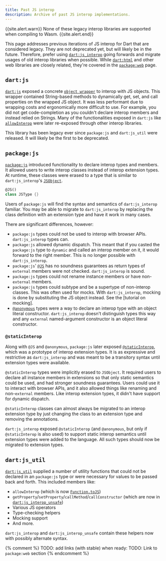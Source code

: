 ```yaml
---
title: Past JS interop
description: Archive of past JS interop implementations.
---
```


{{site.alert.warn}}
None of these legacy interop libraries are supported when compiling to Wasm.
{{site.alert.end}}

This page addresses previous iterations of JS interop for Dart that are
considered legacy. They are not deprecated yet, but will likely be in the
future. Therefore, prefer using [`dart:js_interop`] going forwards and migrate
usages of old interop libraries when possible. While [`dart:html`] and other web
libraries are closely related, they're covered in the [`package:web`] page.

## `dart:js` 

[`dart:js`] exposed a concrete [`object wrapper`] to interop with JS objects.
This wrapper contained String-based methods to dynamically get, set, and call
properties on the wrapped JS object. It was less performant due to wrapping
costs and ergonomically more difficult to use. For example, you did not get
code-completion as you couldn't declare interop members and instead relied on
Strings. Many of the functionalities exposed in `dart:js` like [`allowInterop`]
were later re-exposed through other interop libraries.

This library has been legacy ever since `package:js` and `dart:js_util` were
released. It will likely be the first to be deprecated.

## `package:js`

[`package:js`] introduced functionality to declare interop types and members.
It allowed users to write interop classes instead of interop extension types. At
runtime, these classes were erased to a type that is similar to
`dart:js_interop`'s [`JSObject`].

```dart
@JS()
class JSType {}
```

Users of `package:js` will find the syntax and semantics of `dart:js_interop`
familiar. You may be able to migrate to `dart:js_interop` by replacing the class
definition with an extension type and have it work in many cases.

There are significant differences, however:

- `package:js` types could not be used to interop with browser APIs.
  `dart:js_interop` types can.
- `package:js` allowed dynamic dispatch. This meant that if you casted the
  `package:js` type to `dynamic` and called an interop member on it, it would
  forward to the right member. This is no longer possible with
  `dart:js_interop`.
- `package:js`' [`@JS`] has no soundness guarantees as return types of
  `external` members were not checked. `dart:js_interop` is sound.
- `package:js` types could not rename instance members or have non-`external`
  members.
- `package:js` types could subtype and be a supertype of non-interop classes.
  This was often used for mocks. With `dart:js_interop`, mocking is done by
  substituting the JS object instead. See the [tutorial on mocking].
- [`@anonymous`] types were a way to declare an interop type with an object
  literal constructor. `dart:js_interop` doesn't distinguish types this way and
  any `external` named-argument constructor is an object literal constructor.

### `@staticInterop`

Along with `@JS` and `@anonymous`, `package:js` later exposed
[`@staticInterop`], which was a prototype of interop extension types. It is as
expressive and restrictive as `dart:js_interop` and was meant to be a
transitory syntax until extension types were available.

`@staticInterop` types were implicitly erased to `JSObject`. It required users
to declare all instance members in extensions so that only static semantics
could be used, and had stronger soundness guarantees. Users could use it to
interact with browser APIs, and it also allowed things like renaming and
non-`external` members. Like interop extension types, it didn't have support for
dynamic dispatch.

`@staticInterop` classes can almost always be migrated to an interop extension
type by just changing the class to an extension type and removing the
annotations.

`dart:js_interop` exposed `@staticInterop` (and `@anonymous`, but only if
`@staticInterop` is also used) to support static interop semantics until
extension types were added to the language. All such types should now be
migrated to extension types.

## `dart:js_util`

[`dart:js_util`] supplied a number of utility functions that could not be
declared in an `package:js` type or were necessary for values to be passed back
and forth. This included members like:

- `allowInterop` (which is now [`Function.toJS`])
- `getProperty`/`setProperty`/`callMethod`/`callConstructor` (which are now in
  [`dart:js_interop_unsafe`])
- Various JS operators
- Type-checking helpers
- Mocking support
- And more.

`dart:js_interop` and `dart:js_interop_unsafe` contain these helpers now with
possibly alternate syntax.

{% comment %}
TODO: add links (with stable) when ready:
TODO: Link to `package:web` section
{% endcomment %}

[`dart:js_interop`]: {{site.dart-api}}/{{site.data.pkg-vers.SDK.channel}}/dart-js_interop
[`dart:html`]: {{site.dart-api}}/{{site.data.pkg-vers.SDK.channel}}/dart-html
[`package:web`]: /
[`dart:js`]: {{site.dart-api}}/{{site.data.pkg-vers.SDK.channel}}/dart-js
[`object wrapper`]: {{site.dart-api}}/{{site.data.pkg-vers.SDK.channel}}/dart-js/JsObject-class.html
[`allowInterop`]: {{site.dart-api}}/{{site.data.pkg-vers.SDK.channel}}/dart-js_util/allowInterop.html
[`package:js`]: https://pub.dev/packages/js
[`JSObject`]: {{site.dart-api}}/{{site.data.pkg-vers.SDK.channel}}/dart-js_interop/JSObject-extension-type.html
[`@JS`]: https://github.com/dart-lang/sdk/blob/main/sdk/lib/js/_js_annotations.dart#L11
[tutorial for mocking]: /interop/js-interop/test-and-mock
[`@anonymous`]: https://github.com/dart-lang/sdk/blob/main/sdk/lib/js/_js_annotations.dart#L40
[`@staticInterop`]: https://github.com/dart-lang/sdk/blob/main/sdk/lib/js/_js_annotations.dart#L48
[`dart:js_util`]: {{site.dart-api}}/{{site.data.pkg-vers.SDK.channel}}/dart-js_util
[`Function.toJS`]: {{site.dart-api}}/{{site.data.pkg-vers.SDK.channel}}/dart-js_interop/FunctionToJSExportedDartFunction/toJS.html
[`dart:js_interop_unsafe`]: {{site.dart-api}}/{{site.data.pkg-vers.SDK.channel}}/dart-js_interop_unsafe

